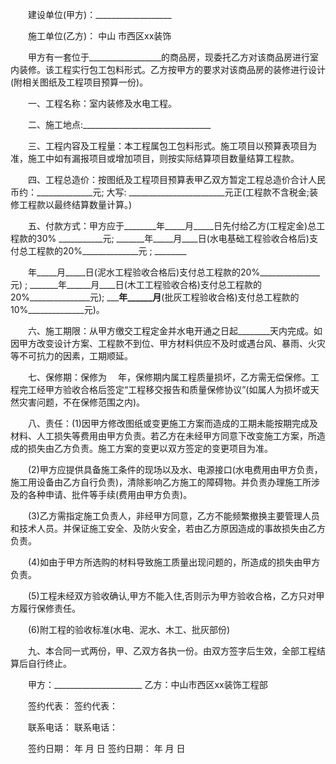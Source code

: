 
 　　建设单位(甲方)：___________________
 
 　　施工单位(乙方)：
中山
市西区xx装饰
 
 　　甲方有一套位于__________________的商品房，现委托乙方对该商品房进行室内装修。该工程实行包工包料形式。乙方按甲方的要求对该商品房的装修进行设计(附相关图纸及工程项目预算一份)。
 
 　　一、工程名称：室内装修及水电工程。
 
 　　二、施工地点:________________________________
 
 　　三、工程内容及工程量：本工程属包工包料形式。施工项目以预算表项目为准，施工中如有漏报项目或增加项目，则按实际结算项目数量结算工程款。
 
 　　四、工程总造价：按图纸及工程项目预算表甲乙双方暂定工程总造价合计人民币约：______________元; 大写: ________________________元正(工程款不含税金;装修工程款以最终结算数量计算。)
 
 　　五、付款方式：甲方应于________年_____月_____日先付给乙方(工程定金)总工程款的30% ___________元; _______年_____月____日(水电基础工程验收合格后)支付总工程款的20%______________元 ; ________
 
 　　年_____月_____日(泥水工程验收合格后)支付总工程款的20%_______________元) ; _______年______月____日(木工工程验收合格)支付总工程款的20%_______________元); _______年______月____(批灰工程验收合格)支付总工程款的10%______________元)。
 
 　　六、施工期限：从甲方缴交工程定金并水电开通之日起________天内完成。如因甲方改变设计方案、工程款不到位、甲方材料供应不及时或遇台风、暴雨、火灾等不可抗力的因素，工期顺延。
 
 　　七、保修期：保修为　 年，保修期内属工程质量损坏，乙方需无偿保修。工程完工经甲方验收合格后签定“工程移交报告和质量保修协议”(如属人为损坏或天然灾害问题，不在保修范围之内)。
 
 　　八、责任：(1)因甲方修改图纸或变更施工方案而造成的工期未能按期完成及材料、人工损失等费用由甲方负责。若乙方在未经甲方同意下改变施工方案，所造成的损失由乙方负责。施工方案的变更以双方签定的变更项目为准。
 
 　　(2)甲方应提供具备施工条件的现场以及水、电源接口(水电费用由甲方负责，施工用设备由乙方自行负责)，清除影响乙方施工的障碍物。并负责办理施工所涉及的各种申请、批件等手续(费用由甲方负责)。
 
 　　(3)乙方需指定施工负责人，非经甲方同意，乙方不能频繁撤换主要管理人员和技术人员。并保证施工安全、及防火安全，若由乙方原因造成的事故损失由乙方负责。
 
 　　(4)如由于甲方所选购的材料导致施工质量出现问题的，所造成的损失由甲方负责。
 
 　　(5)工程未经双方验收确认,甲方不能入住,否则示为甲方验收合格，乙方只对甲方履行保修责任。
 
 　　(6)附工程的验收标准(水电、泥水、木工、批灰部份)
 
 　　九、本合同一式两份，甲、乙双方各执一份。由双方签字后生效，全部工程结算后自行终止。
 
 　　甲方：______________________ 乙方：中山市西区xx装饰工程部
 
 　　签约代表： 签约代表：
 
 　　联系电话： 联系电话：
 
 　　签约日期： 年 月 日 签约日期： 年 月 日
 
 

 
 
 
 
 
  


  
 

  


  


  
 
 
 
 

